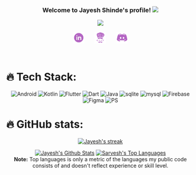 
<h3 align="center">
  Welcome to Jayesh Shinde's profile!
  <img src="https://media.giphy.com/media/hvRJCLFzcasrR4ia7z/giphy.gif" width="28">
</h3>

<p align="center">
  <a href="https://github.com/DenverCoder1/readme-typing-svg"><img src="https://readme-typing-svg.demolab.com/?lines=Android%20app%20developer;UI%2FUX%20Designer;One%20star%20coder;Always%20learning%20new%20things&font=Fira%20Code&center=true&width=440&height=45&color=b465c3&vCenter=true&size=22&pause=1000"></a>
</p>

<!-- Social icons section -->
<p align="center">
  <a href="https://www.linkedin.com/in/jayeshshinde2001"><img width="30" alt="Linkedin" title="Linkedin" src="./assets/link.png"/></a>
  &#8287;&#8287;&#8287;&#8287;&#8287;
  <a href="https://www.codechef.com/users/jay2272001"><img   width="30" alt="CodeChef" title="CodeChef" src="./assets/cc.png"/></a>
  &#8287;&#8287;&#8287;&#8287;&#8287;
  <a href="https://discord.gg/jay_shinde#4698" alt="Dev Pro Tips Discussion & Support Server"><img width="30"  src="./assets/dis.png"/></a>
</p>

<br/>

# 🔥 Tech Stack:
<p align="center">
<img src="https://img.shields.io/badge/Android-00e600?style=for-the-badge&logo=android&logoColor=white" alt="Android">
<img src="https://img.shields.io/badge/Kotlin-E24462?style=for-the-badge&logo=kotlin&logoColor=white" alt="Kotlin">
<img src="https://img.shields.io/badge/flutter-42A5F5?style=for-the-badge&logo=flutter&logoColor=white" alt="Flutter">
<img src="https://img.shields.io/badge/dart-4597ce?style=for-the-badge&logo=dart&logoColor=white" alt="Dart">
<img src="https://img.shields.io/badge/java-f89820?style=for-the-badge&logo=Java&logoColor=white" alt="Java">
<img src="https://img.shields.io/badge/sqlite-32de89?style=for-the-badge&logo=sqlite&logoColor=white" alt="sqlite">
<img src="https://img.shields.io/badge/mysql-f29111?style=for-the-badge&logo=mysql&logoColor=white" alt="mysql">
<img src="https://img.shields.io/badge/firebase-FFA611?style=for-the-badge&logo=firebase&logoColor=white" alt="Firebase">
<img src="https://img.shields.io/badge/figma-62372c?style=for-the-badge&logo=figma&logoColor=white" alt="Figma">
<img src="https://img.shields.io/badge/adobephotoshop-001E36?style=for-the-badge&logo=adobephotoshop&logoColor=white" alt="PS">
</p>

# 🔥 GitHub stats:

<!-- GitHub Readme Streak Stats -->
<p align="center">
  <a href="https://github.com/jayesh2272001">
    <img title="🔥 Get streak stats for your profile at git.io/streak-stats" alt="Jayesh's streak" src="https://streak-stats.demolab.com/?user=jayesh2272001&theme=dark&hide_border=true"/>
  </a>
</p>

<p align="center">
  <a href="https://github.com/jayesh2272001"><img alt="Jayesh's Github Stats" src="https://denvercoder1-github-readme-stats.vercel.app/api/?username=jayesh2272001&show_icons=true&include_all_commits=true&count_private=true&theme=dark&hide_border=true" height="192px"/></a>
  <a href="https://github.com/jayesh2272001"><img alt="Sarvesh's Top Languages" src="https://github-readme-stats.vercel.app/api/top-langs/?username=jayesh2272001&langs_count=8&layout=compact&theme=dark&hide_border=true&hide=Jupyter%20Notebook" height="192px"/></a>
  <br/>
  <b>Note:</b> Top languages is only a metric of the languages my public code consists of and doesn't reflect experience or skill level.
</p>
